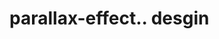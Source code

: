 # parallax-effect.. desgin                                                                                                                                                                                                                                                                                                 
